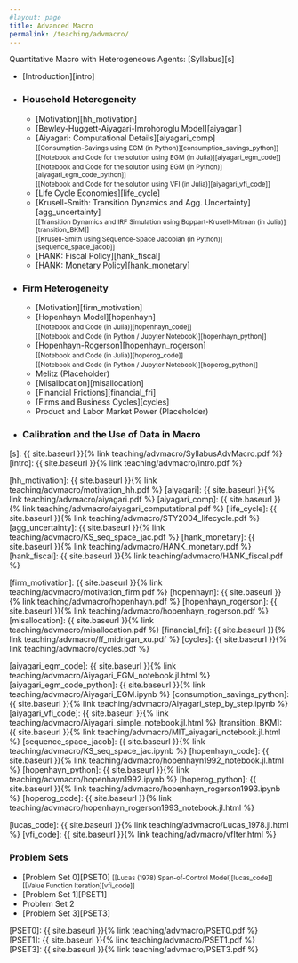 ```yaml
---
#layout: page
title: Advanced Macro
permalink: /teaching/advmacro/
---
```


Quantitative Macro with Heterogeneous Agents: [Syllabus][s]

- [Introduction][intro]

* ### Household Heterogeneity
	- [Motivation][hh_motivation]
	- [Bewley-Huggett-Aiyagari-Imrohoroglu Model][aiyagari] 
	- [Aiyagari: Computational Details][aiyagari_comp]<br/> 
	 	<small>[[Consumption-Savings using EGM (in Python)][consumption_savings_python]] </small>
	<br/>   <small>[[Notebook and Code for the solution using EGM (in Julia)][aiyagari_egm_code]] </small>
	<br/> 	<small>[[Notebook and Code for the solution using EGM (in Python)][aiyagari_egm_code_python]] </small>
	<br/> 	<small>[[Notebook and Code for the solution using VFI (in Julia)][aiyagari_vfi_code]] </small>
	- [Life Cycle Economies][life_cycle]
	- [Krusell-Smith: Transition Dynamics and Agg. Uncertainty][agg_uncertainty]<br/> 
	<small>[[Transition Dynamics and IRF Simulation using Boppart-Krusell-Mitman (in Julia)][transition_BKM]] </small>
	<br/>  <small>[[Krusell-Smith using Sequence-Space Jacobian (in Python)][sequence_space_jacob]] </small>
	- [HANK: Fiscal Policy][hank_fiscal]
	- [HANK: Monetary Policy][hank_monetary]


* ### Firm Heterogeneity
	- [Motivation][firm_motivation]
	- [Hopenhayn Model][hopenhayn] <br/> <small>[[Notebook and Code (in Julia)][hopenhayn_code]] </small>
	<br/> 	<small>[[Notebook and Code (in Python / Jupyter Notebook)][hopenhayn_python]] </small>
	- [Hopenhayn-Rogerson][hopenhayn_rogerson]<br/>
	 	<small>[[Notebook and Code (in Julia)][hoperog_code]] </small>
	<br/> 	<small>[[Notebook and Code (in Python / Jupyter Notebook)][hoperog_python]] </small>
	-  Melitz (Placeholder)
	- [Misallocation][misallocation]
	- [Financial Frictions][financial_fri]
	- [Firms and Business Cycles][cycles]
	- Product and Labor Market Power (Placeholder)

* ### Calibration and the Use of Data in Macro <!--[Calibration and the Use of Data in Macro][datainmacro] -->

[s]: {{ site.baseurl }}{% link teaching/advmacro/SyllabusAdvMacro.pdf %}
[intro]: {{ site.baseurl }}{% link teaching/advmacro/intro.pdf %}


[hh_motivation]: {{ site.baseurl }}{% link teaching/advmacro/motivation_hh.pdf %}
[aiyagari]: {{ site.baseurl }}{% link teaching/advmacro/aiyagari.pdf %}
[aiyagari_comp]: {{ site.baseurl }}{% link teaching/advmacro/aiyagari_computational.pdf %}
[life_cycle]: {{ site.baseurl }}{% link teaching/advmacro/STY2004_lifecycle.pdf %}
[agg_uncertainty]: {{ site.baseurl }}{% link teaching/advmacro/KS_seq_space_jac.pdf %}
[hank_monetary]: {{ site.baseurl }}{% link teaching/advmacro/HANK_monetary.pdf %}
[hank_fiscal]: {{ site.baseurl }}{% link teaching/advmacro/HANK_fiscal.pdf %}


[firm_motivation]: {{ site.baseurl }}{% link teaching/advmacro/motivation_firm.pdf %}
[hopenhayn]: {{ site.baseurl }}{% link teaching/advmacro/hopenhayn.pdf %}
[hopenhayn_rogerson]: {{ site.baseurl }}{% link teaching/advmacro/hopenhayn_rogerson.pdf %}
[misallocation]: {{ site.baseurl }}{% link teaching/advmacro/misallocation.pdf %}
[financial_fri]: {{ site.baseurl }}{% link teaching/advmacro/ff_midrigan_xu.pdf %}
[cycles]: {{ site.baseurl }}{% link teaching/advmacro/cycles.pdf %}



[aiyagari_egm_code]: {{ site.baseurl }}{% link teaching/advmacro/Aiyagari_EGM_notebook.jl.html %}
[aiyagari_egm_code_python]: {{ site.baseurl }}{% link teaching/advmacro/Aiyagari_EGM.ipynb %}
[consumption_savings_python]: {{ site.baseurl }}{% link teaching/advmacro/Aiyagari_step_by_step.ipynb %}
[aiyagari_vfi_code]: {{ site.baseurl }}{% link teaching/advmacro/Aiyagari_simple_notebook.jl.html %}
[transition_BKM]: {{ site.baseurl }}{% link teaching/advmacro/MIT_aiyagari_notebook.jl.html %}
[sequence_space_jacob]: {{ site.baseurl }}{% link teaching/advmacro/KS_seq_space_jac.ipynb %}
[hopenhayn_code]: {{ site.baseurl }}{% link teaching/advmacro/hopenhayn1992_notebook.jl.html %}
[hopenhayn_python]: {{ site.baseurl }}{% link teaching/advmacro/hopenhayn1992.ipynb %}
[hoperog_python]: {{ site.baseurl }}{% link teaching/advmacro/hopenhayn_rogerson1993.ipynb %}
[hoperog_code]: {{ site.baseurl }}{% link teaching/advmacro/hopenhayn_rogerson1993_notebook.jl.html %}

[lucas_code]: {{ site.baseurl }}{% link teaching/advmacro/Lucas_1978.jl.html %}
[vfi_code]: {{ site.baseurl }}{% link teaching/advmacro/vfIter.html %}


### Problem Sets

* [Problem Set 0][PSET0] <small>[[Lucas (1978) Span-of-Control Model][lucas_code]] [[Value Function Iteration][vfi_code]]  </small>
* [Problem Set 1][PSET1]
* Problem Set 2
* [Problem Set 3][PSET3]


[PSET0]: {{ site.baseurl }}{% link teaching/advmacro/PSET0.pdf %}
[PSET1]: {{ site.baseurl }}{% link teaching/advmacro/PSET1.pdf %}
[PSET3]: {{ site.baseurl }}{% link teaching/advmacro/PSET3.pdf %}



